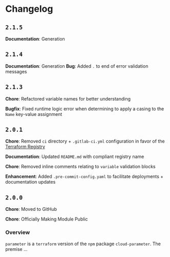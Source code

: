 # Changelog #

## `2.1.5` ##

**Documentation**: Generation

## `2.1.4` ##

**Documentation**: Generation
**Bug**: Added `.` to end of error validation messages

## `2.1.3` ##

**Chore**: Refactored variable names for better understanding

**Bugfix**: Fixed runtime logic error when determining to apply a casing to the `Name` key-value assignment

## `2.0.1` ##

**Chore**: Removed `ci` directory + `.gitlab-ci.yml` configuration in favor of the [Terraform Registry](https://registry.terraform.io/modules/iac-factory/parameter/local/2.0.0)

**Documentation**: Updated `README.md` with compliant registry name

**Chore**: Removed inline comments relating to `variable` validation blocks

**Enhancement**: Added `.pre-commit-config.yaml` to facilitate deployments + documentation updates

## `2.0.0` ##

**Chore**: Moved to GitHub

**Chore**: Officially Making Module Public

### Overview ###

`parameter` is a `terraform` version of the `npm` package `cloud-parameter`. The premise
...